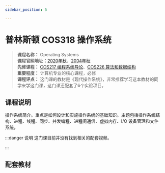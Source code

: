 ```yaml
---
sidebar_position: 5

---
```


# 普林斯顿 COS318 操作系统

>**课程名称：** Operating Systems  
**课程官网地址：**[2020年秋](https://www.cs.princeton.edu/courses/archive/fall20/cos318/index.html)、[2004年秋](https://www.cs.princeton.edu/courses/archive/fall04/cos318/)   
**先修课程：** [COS217 编程系统导论](https://hackway.org/docs/cs/sophomore/programming/cos217)、[COS226 算法和数据结构](https://hackway.org/docs/cs/freshman/datastructure/cos226)      
**重要程度：**  计算机专业的核心课程，必修         
**课程评点：** 这门课的教材是《现代操作系统》，非常推荐学习这本教材的同学来学这门课，这门课还配套了6个实验项目。      


## 课程说明
操作系统简介。重点是如何设计和实施操作系统的基础知识。主题包括操作系统结构、进程、线程、同步、并发编程、进程间通信、虚拟内存、I/O 设备管理和文件系统。

:::danger 说明
这门课目前并没有找到相关的配套视频。

:::

## 配套教材

<Book img="https://hackweek-1251009918.cos.ap-shanghai.myqcloud.com/hackway/cs/s29633301.jpg" url="https://item.jd.com/10026870611405.html" title="现代操作系统 原书第4版 "></Book>







